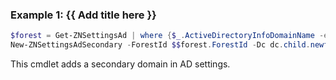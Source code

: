 ### Example 1: {{ Add title here }}
```powershell
$forest = Get-ZNSettingsAd | where {$_.ActiveDirectoryInfoDomainName -eq "newforest.local"}
New-ZNSettingsAdSecondary -ForestId $$forest.ForestId -Dc dc.child.newforest.local -Domain child.newforest.local


```

This cmdlet adds a secondary domain in AD settings.
